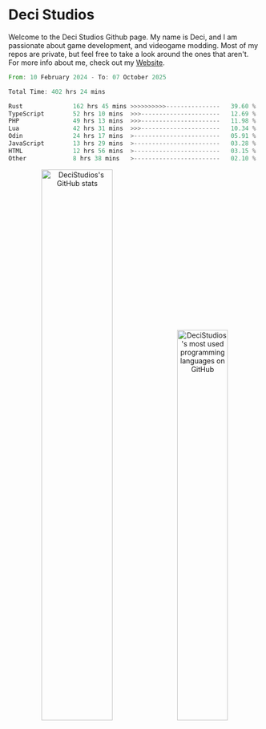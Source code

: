 # Deci Studios
Welcome to the Deci Studios Github page. My name is Deci, and I am passionate about game development, and videogame modding. Most of my repos are private, but feel free to take a look around the ones that aren't.
For more info about me, check out my <a href="https://decidev.co.uk" target="_blank">Website</a>.
<!--START_SECTION:waka-->

```rust
From: 10 February 2024 - To: 07 October 2025

Total Time: 402 hrs 24 mins

Rust              162 hrs 45 mins >>>>>>>>>>---------------   39.60 %
TypeScript        52 hrs 10 mins  >>>----------------------   12.69 %
PHP               49 hrs 13 mins  >>>----------------------   11.98 %
Lua               42 hrs 31 mins  >>>----------------------   10.34 %
Odin              24 hrs 17 mins  >------------------------   05.91 %
JavaScript        13 hrs 29 mins  >------------------------   03.28 %
HTML              12 hrs 56 mins  >------------------------   03.15 %
Other             8 hrs 38 mins   >------------------------   02.10 %
```

<!--END_SECTION:waka-->
<p align="center">
  <a href="https://github.com/anuraghazra/github-readme-stats" target="_blank"><img src="https://github-readme-stats.vercel.app/api?username=decistudios&show_icons=true&count_private=true&theme=omni&hide_border=true" alt="DeciStudios's GitHub stats" width="53.1%" /></a>
  <a href="https://github.com/anuraghazra/github-readme-stats" target="_blank"><img width="44.7%" src="https://github-readme-stats.vercel.app/api/top-langs/?username=decistudios&theme=omni&layout=compact&hide_border=true&langs_count=6" alt="DeciStudios's most used programming languages on GitHub" /></a>
</p>



